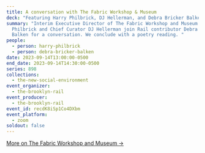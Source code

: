 ```yaml
---
title: A conversation with The Fabric Workshop & Museum
deck: "Featuring Harry Philbrick, DJ Hellerman, and Debra Bricker Balken "
summary: "Interim Executive Director of The Fabric Workshop and Museum Harry
  Philbrick and Chief Curator DJ Hellerman join Rail contributor Debra Bricker
  Balken for a conversation. We conclude with a poetry reading. "
people:
  - person: harry-philbrick
  - person: debra-bricker-balken
date: 2023-09-14T13:00:00-0500
end_date: 2023-09-14T14:30:00-0500
series: 898
collections:
  - the-new-social-environment
event_organizer:
  - the-brooklyn-rail
event_producer:
  - the-brooklyn-rail
event_id: recdK8iSp1Co4DXbm
event_platform:
  - zoom
soldout: false
---
```

[M﻿ore on The Fabric Workshop and Museum →](https://fabricworkshopandmuseum.org/)
